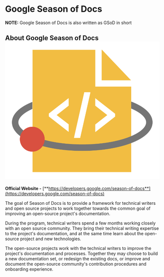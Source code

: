 # Google Season of Docs

**NOTE:** Google Season of Docs is also written as GSoD in short 

## About Google Season of Docs ![](gsod_icon.png) 

**Official Website -** [**https://developers.google.com/season-of-docs**](https://developers.google.com/season-of-docs)

The goal of Season of Docs is to provide a framework for technical writers and open source projects to work together towards the common goal of improving an open-source project's documentation.

During the program, technical writers spend a few months working closely with an open source community. They bring their technical writing expertise to the project's documentation, and at the same time learn about the open-source project and new technologies.

The open-source projects work with the technical writers to improve the project's documentation and processes. Together they may choose to build a new documentation set, or redesign the existing docs, or improve and document the open-source community's contribution procedures and onboarding experience.




